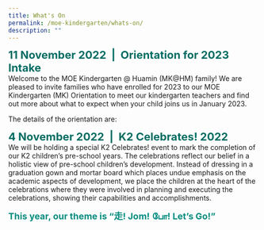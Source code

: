 ```yaml
---
title: What's On
permalink: /moe-kindergarten/whats-on/
description: ""
---
```

<b style="color:#016C62; font-size:22px;">11 November 2022  |  Orientation for 2023 Intake</b><br>
Welcome to the MOE Kindergarten @ Huamin (MK@HM) family! We are pleased to invite families who have enrolled for 2023 to our MOE Kindergarten (MK) Orientation to meet our kindergarten teachers and find out more about what to expect when your child joins us in January 2023.   
  
The details of the orientation are:

<b style="color:#016C62; font-size:22px;">4 November 2022  |  K2 Celebrates! 2022</b><br>
We will be holding a special K2 Celebrates! event to mark the completion of our K2 children’s pre-school years. The celebrations reflect our belief in a holistic view of pre-school children’s development. Instead of dressing in a graduation gown and mortar board which places undue emphasis on the academic aspects of development, we place the children at the heart of the celebrations where they were involved in planning and executing the celebrations, showing their capabilities and accomplishments.

<b style="color:#038C7F; font-size:18px;">This year, our theme is “走! Jom! போ! Let’s Go!”